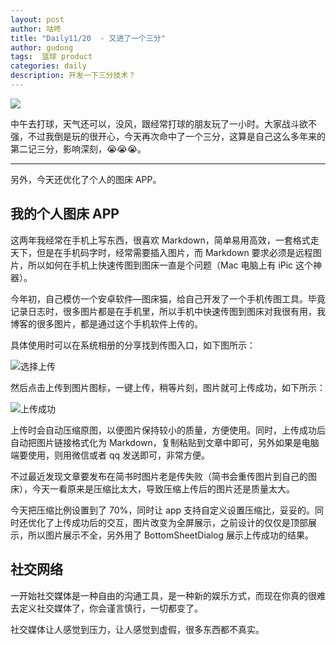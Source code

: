 ```yaml
---
layout: post
author: 咕咚
title: "Daily11/20  - 又进了一个三分"
author: gudong
tags:  篮球 product
categories: daily
description: 开发一下三分技术？
---
```


![](https://upload-images.jianshu.io/upload_images/588640-a64658be1afce68c.jpg?imageMogr2/auto-orient/strip%7CimageView2/2/w/1240)

中午去打球，天气还可以，没风，跟经常打球的朋友玩了一小时。大家战斗欲不强，不过我倒是玩的很开心，今天再次命中了一个三分，这算是自己这么多年来的第二记三分，影响深刻，😭😭😭。

---

另外，今天还优化了个人的图床 APP。

## 我的个人图床 APP

这两年我经常在手机上写东西，很喜欢 Markdown，简单易用高效，一套格式走天下，但是在手机码字时，经常需要插入图片，而 Markdown 要求必须是远程图片，所以如何在手机上快速传图到图床一直是个问题（Mac 电脑上有 iPic 这个神器）。

今年初，自己模仿一个安卓软件—图床猫，给自己开发了一个手机传图工具。毕竟记录日志时，很多图片都是在手机里，所以手机中快速传图到图床对我很有用，我博客的很多图片，都是通过这个手机软件上传的。

具体使用时可以在系统相册的分享找到传图入口，如下图所示：

![选择上传](https://upload-images.jianshu.io/upload_images/588640-3457bacf0c907069.jpg?imageMogr2/auto-orient/strip%7CimageView2/2/w/1240)


然后点击上传到图片图标，一键上传，稍等片刻，图片就可上传成功，如下所示：

![上传成功](https://upload-images.jianshu.io/upload_images/588640-03c7a0bf1e2f1e00.jpg?imageMogr2/auto-orient/strip%7CimageView2/2/w/1240)

上传时会自动压缩原图，以便图片保持较小的质量，方便使用。同时，上传成功后自动把图片链接格式化为 Markdown，复制粘贴到文章中即可，另外如果是电脑端要使用，则用微信或者 qq 发送即可，非常方便。

不过最近发现文章要发布在简书时图片老是传失败（简书会重传图片到自己的图床），今天一看原来是压缩比太大，导致压缩上传后的图片还是质量太大。

今天把压缩比例设置到了 70%，同时让 app 支持自定义设置压缩比，妥妥的。同时还优化了上传成功后的交互，图片改变为全屏展示，之前设计的仅仅是顶部展示，所以图片展示不全，另外用了 BottomSheetDialog 展示上传成功的结果。

## 社交网络
一开始社交媒体是一种自由的沟通工具，是一种新的娱乐方式，而现在你真的很难去定义社交媒体了，你会谨言慎行，一切都变了。

社交媒体让人感觉到压力，让人感觉到虚假，很多东西都不真实。


